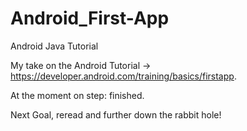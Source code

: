 # Android_First-App
Android Java Tutorial

My take on the Android Tutorial -> https://developer.android.com/training/basics/firstapp.

At the moment on step: finished.

Next Goal, reread and further down the rabbit hole!